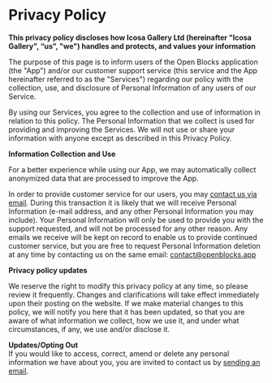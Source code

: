 # Privacy Policy

**This privacy policy discloses how Icosa Gallery Ltd (hereinafter "Icosa Gallery", “us”, "we") handles and protects, and values your information**

The purpose of this page is to inform users of the Open Blocks application (the "App") and/or our customer support service (this service and the App hereinafter referred to as the "Services") regarding our policy with the collection, use, and disclosure of Personal Information of any users of our Service.

By using our Services, you agree to the collection and use of information in relation to this policy. The Personal Information that we collect is used for providing and improving the Services. We will not use or share your information with anyone except as described in this Privacy Policy.

**Information Collection and Use**

For a better experience while using our App, we may automatically collect anonymized data that are processed to improve the App.

In order to provide customer service for our users, you may [contact us via email](mailto:contact@openblocks.app). During this transaction it is likely that we will receive Personal Information (e-mail address, and any other Personal Information you may include). Your Personal Information will only be used to provide you with the support requested, and will not be processed for any other reason. Any emails we receive will be kept on record to enable us to provide continued customer service, but you are free to request Personal Information deletion at any time by contacting us on the same email: [contact@openblocks.app](mailto:contact@openblocks.app)

**Privacy policy updates**

We reserve the right to modify this privacy policy at any time, so please review it frequently. Changes and clarifications will take effect immediately upon their posting on the website. If we make material changes to this policy, we will notify you here that it has been updated, so that you are aware of what information we collect, how we use it, and under what circumstances, if any, we use and/or disclose it.

**Updates/Opting Out**\
If you would like to access, correct, amend or delete any personal information we have about you, you are invited to contact us by [sending an email](mailto:contact@openblocks.app).

